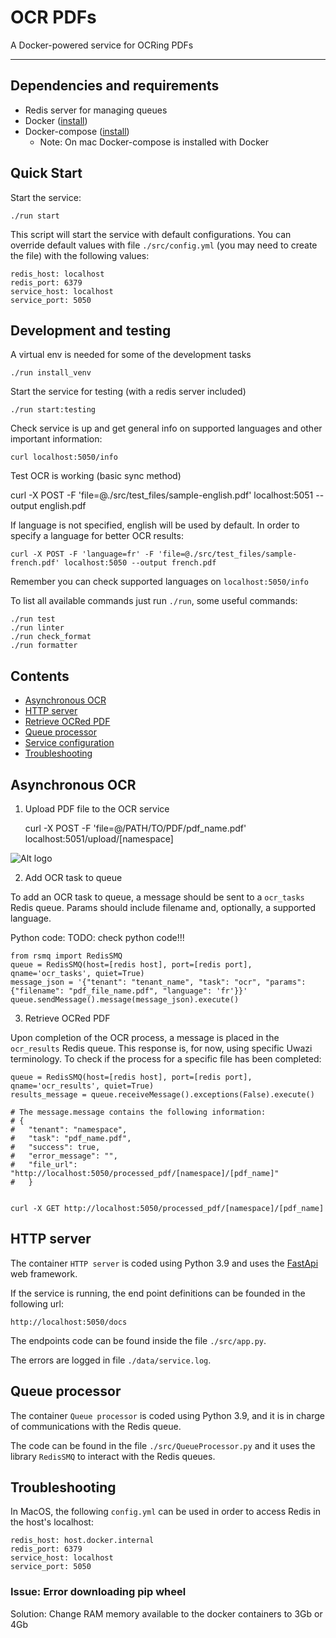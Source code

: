 # OCR PDFs

A Docker-powered service for OCRing PDFs

---

## Dependencies and requirements

- Redis server for managing queues
- Docker ([install](https://runnable.com/docker/getting-started/))
- Docker-compose ([install](https://docs.docker.com/compose/install/))
  - Note: On mac Docker-compose is installed with Docker

## Quick Start

Start the service:

    ./run start

This script will start the service with default configurations. You can override default values with file `./src/config.yml` (you may need to create the file) with the following values:

```
redis_host: localhost
redis_port: 6379
service_host: localhost
service_port: 5050
```

## Development and testing

A virtual env is needed for some of the development tasks

    ./run install_venv

Start the service for testing (with a redis server included)

    ./run start:testing

Check service is up and get general info on supported languages and other important information:

    curl localhost:5050/info

Test OCR is working (basic sync method)

curl -X POST -F 'file=@./src/test_files/sample-english.pdf' localhost:5051 --output english.pdf

If language is not specified, english will be used by default. In order to specify a language for better OCR results:

    curl -X POST -F 'language=fr' -F 'file=@./src/test_files/sample-french.pdf' localhost:5050 --output french.pdf

Remember you can check supported languages on `localhost:5050/info`

To list all available commands just run `./run`, some useful commands:

    ./run test
    ./run linter
    ./run check_format
    ./run formatter

## Contents

- [Asynchronous OCR](#asynchronous-ocr)
- [HTTP server](#http-server)
- [Retrieve OCRed PDF](#retrieve-ocred-pdf)
- [Queue processor](#queue-processor)
- [Service configuration](#service-configuration)
- [Troubleshooting](#troubleshooting)

## Asynchronous OCR

1. Upload PDF file to the OCR service

   curl -X POST -F 'file=@/PATH/TO/PDF/pdf_name.pdf' localhost:5051/upload/[namespace]

![Alt logo](readme_pictures/send_materials.png?raw=true "Send PDF to extract")

2. Add OCR task to queue

To add an OCR task to queue, a message should be sent to a `ocr_tasks` Redis queue. Params should include filename and, optionally, a supported language.

Python code: TODO: check python code!!!

    from rsmq import RedisSMQ
    queue = RedisSMQ(host=[redis host], port=[redis port], qname='ocr_tasks', quiet=True)
    message_json = '{"tenant": "tenant_name", "task": "ocr", "params": {"filename": "pdf_file_name.pdf", "language": 'fr'}}'
    queue.sendMessage().message(message_json).execute()

3. Retrieve OCRed PDF

Upon completion of the OCR process, a message is placed in the `ocr_results` Redis queue. This response is, for now, using specific Uwazi terminology. To check if the process for a specific file has been completed:

    queue = RedisSMQ(host=[redis host], port=[redis port], qname='ocr_results', quiet=True)
    results_message = queue.receiveMessage().exceptions(False).execute()

    # The message.message contains the following information:
    # {
    #   "tenant": "namespace",
    #   "task": "pdf_name.pdf",
    #   "success": true,
    #   "error_message": "",
    #   "file_url": "http://localhost:5050/processed_pdf/[namespace]/[pdf_name]"
    #   }


    curl -X GET http://localhost:5050/processed_pdf/[namespace]/[pdf_name]

## HTTP server

The container `HTTP server` is coded using Python 3.9 and uses the [FastApi](https://fastapi.tiangolo.com/) web framework.

If the service is running, the end point definitions can be founded in the following url:

    http://localhost:5050/docs

The endpoints code can be found inside the file `./src/app.py`.

The errors are logged in file `./data/service.log`.

## Queue processor

The container `Queue processor` is coded using Python 3.9, and it is in charge of communications with the Redis queue.

The code can be found in the file `./src/QueueProcessor.py` and it uses the library `RedisSMQ` to interact with the Redis queues.

## Troubleshooting

In MacOS, the following `config.yml` can be used in order to access Redis in the host's localhost:

    redis_host: host.docker.internal
    redis_port: 6379
    service_host: localhost
    service_port: 5050

### Issue: Error downloading pip wheel

Solution: Change RAM memory available to the docker containers to 3Gb or 4Gb
